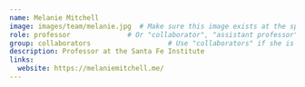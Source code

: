 ```yaml
---
name: Melanie Mitchell
image: images/team/melanie.jpg  # Make sure this image exists at the specified path
role: professor              # Or "collaborator", "assistant professor", etc.
group: collaborators                   # Use "collaborators" if she is a collaborator
description: Professor at the Santa Fe Institute
links:
  website: https://melaniemitchell.me/  
---
```


